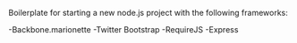 Boilerplate for starting a new node.js project with the following frameworks:

-Backbone.marionette
-Twitter Bootstrap
-RequireJS
-Express
